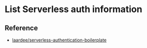 # List Serverless auth information
## Reference
  * [laardee/serverless-authentication-boilerplate](https://github.com/laardee/serverless-authentication-boilerplate)
